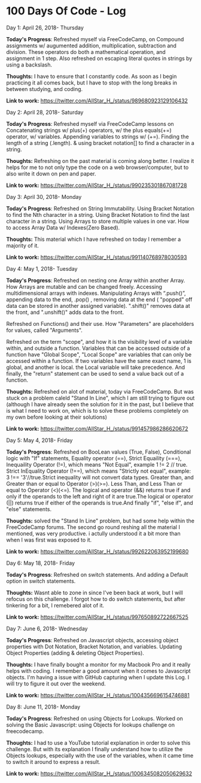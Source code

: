# 100 Days Of Code - Log

Day 1: April 26, 2018- Thursday 

**Today's Progress**: Refreshed myself via FreeCodeCamp, on Compound assignments w/ augumented addition, multiplication, subtraction and division. These operators do both a mathematical operation, and assignment in 1 step. Also refreshed on escaping literal quotes in strings by using a backslash. 

**Thoughts:** I have to ensure that I constantly code. As soon as I begin practicing it all comes back, but I have to stop with the long breaks in between studying, and coding. 

**Link to work:** https://twitter.com/AllStar_H_/status/989680923129106432

Day 2: April 28, 2018- Saturday 

**Today's Progress**: Refreshed myself via FreeCodeCamp lessons on Concatenating strings w/ plus(+) operators, w/ the plus equals(+=) operator, w/ variables. Appending variables to strings w/ (+=). Finding the length of a string (.length). & using bracket notation[] to find a character in a string.

**Thoughts:** Refreshing on the past material is coming along better. I realize it helps for me to not only type the code on a web browser/computer, but to also write it down on pen and paper. 

**Link to work:** https://twitter.com/AllStar_H_/status/990235301867081728

Day 3: April 30, 2018- Monday 

**Today's Progress**: Refreshed on String Immutability. Using Bracket Notation to find the Nth character in a string. Using Bracket Notation to find the last character in a string. Using Arrays to store multiple values in one var. How to access Array Data w/ Indexes(Zero Based).

**Thoughts:** This material which I have refreshed on today I remember a majority of it.  

**Link to work:** https://twitter.com/AllStar_H_/status/991140768978030593

Day 4: May 1, 2018- Tuesday  

**Today's Progress**: Refreshed on nesting one Array within another Array. How Arrays are mutable and can be changed freely. Accessing multidimensional arrays with indexes. Manipulating Arrays with “.push()”, appending data to the end, .pop() , removing data at the end ( "popped" off data can be stored in another assigned variable). ".shift()" removes data at the front, and ".unshift()" adds data to the front. 

Refreshed on Functions() and their use. How "Parameters" are placeholders for values, called "Arguments". 
 
Refreshed on the term "scope", and how it is the visibility level of a variable within, and outside a function. Variables    that can be accessed outside of a function have "Global Scope", "Local Scope" are variables that can only be accessed     within a function. If two variables have the same exact name, 1 is global, and another is local. the Local variable will take precedence. And finally, the "return" statement can be used to send a value back out of a function.  

**Thoughts:** Refreshed on alot of material, today via FreeCodeCamp. But was stuck on a problem caleld "Stand In Line", which I am still trying to figure out (although I have already seen the solution for it in the past, but I believe that is what I need to work on, which is to solve these problems completely on my own before looking at their solutions)

**Link to work:** https://twitter.com/AllStar_H_/status/991457986286620672

Day 5: May 4, 2018- Friday  

**Today's Progress**: Refreshed on BooLean values (True, False), Conditional logic with "If" statements, Equality operator (==), Strict Equaility (===), Inequaility Operator (!=), which means "Not Equal", example  1 != 2 // true. Strict InEquality Operator (!==), which means "Strictly not equal", example: 3 !== '3'//true.Strict inequality will not convert data types. Greater than, and Greater than or equal to Operator (>)(>=). Less Than, and Less Than or equal to Operator (<)(<=). The logical and operator (&&) returns true if and only if the operands to the left and right of it are true.The logical or operator (||) returns true if either of the operands is true.And finally "if", "else if", and "else" statements. 

**Thoughts:** solved the "Stand In Line" problem, but had some help within the FreeCodeCamp forums. The second go round reshing all the material I mentioned, was very productive. i actully understood it a bit more than when I was first was exposed to it. 

**Link to work:** https://twitter.com/AllStar_H_/status/992622063952199680

Day 6: May 18, 2018- Friday 

**Today's Progress**: Refreshed on switch statements. And adding a Default option in switch statements. 

**Thoughts:** Wasnt able to zone in since I've been back at work, but I will refocus on this challenge. I forgot how to do switch statements, but after tinkering for a bit, I remebered alot of it. 

**Link to work:** https://twitter.com/AllStar_H_/status/997650892722667525

Day 7: June 6, 2018- Wednesday 

**Today's Progress**: Refreshed on Javascript objects, accessing object properties with Dot Notation, Bracket Notation, and variables. Updating Object Properties (adding & deleting Object Properties).

**Thoughts:** I have finally bought a monitor for my Macbook Pro and it really helps with coding. I remember a good amount when it comes to Javascript objects. I'm having a issue with GitHub capturing when I update this Log. I will try to figure it out over the weekend. 

**Link to work:** https://twitter.com/AllStar_H_/status/1004356696154746881

Day 8: June 11, 2018- Monday 

**Today's Progress**: Refreshed on using Objects for Lookups. Worked on solving the Basic Javascript: using Objects for lookups challenge on freecodecamp.

**Thoughts:** I had to use a YouTube tutorial explanation in order to solve this challenge. But with its explanation I finally understand how to utilize the Objects lookups, especially with the use of the variables, when it came time to switch it around to express a result.

**Link to work:** https://twitter.com/AllStar_H_/status/1006345082050629632


